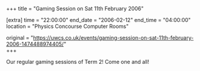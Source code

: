 +++
title = "Gaming Session on Sat 11th February 2006"

[extra]
time = "22:00:00"
end_date = "2006-02-12"
end_time = "04:00:00"
location = "Physics Concourse Computer Rooms"

original = "https://uwcs.co.uk/events/gaming-session-on-sat-11th-february-2006-1474488974405/"    
+++

Our regular gaming sessions of Term 2\! Come one and all\!

